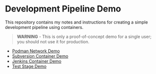 # Development Pipeline Demo

This repository contains my notes and instructions for creating a simple development pipeline using containers.

> **WARNING** - This is only a proof-of-concept demo for a single user; you should not use it for production.

- [Podman Network Demo](/01-podman-network/01-podman-network.md)
- [Subversion Container Demo](/02-svn-container/02-svn-container.md)
- [Jenkins Container Demo](/03-jenkins-container/03-jenkins-container.md)
- [Test Stage Demo](/04-testing/04-testing.md)
